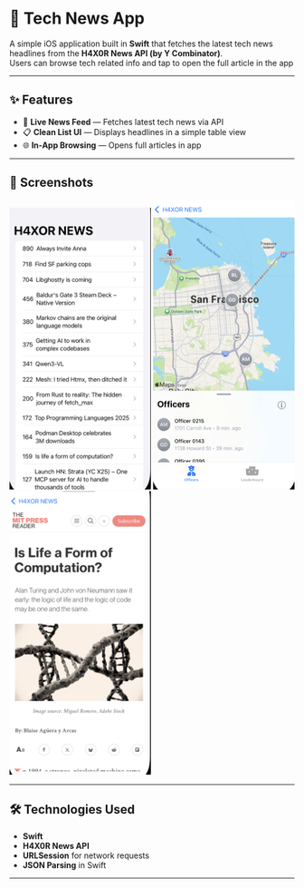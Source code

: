 # 📰 Tech News App  

A simple iOS application built in **Swift** that fetches the latest tech news headlines from the **H4X0R News API (by Y Combinator)**.  
Users can browse tech related info and tap to open the full article in the app

---

## ✨ Features  
- 📰 **Live News Feed** — Fetches latest tech news via API  
- 📋 **Clean List UI** — Displays headlines in a simple table view  
- 🌐 **In-App Browsing** — Opens full articles in app   

---

## 📱 Screenshots  

<p align="left">
  <img src="Document/screenshot1.png" alt="Main News Feed" width="250"/>
  <img src="Document/screenshot2.png" alt="Article Opened" width="250"/>
  <img src="Document/screenshot3.png" alt="Article Opened" width="250"/>
</p>  

---

## 🛠️ Technologies Used  
- **Swift**  
- **H4X0R News API**   
- **URLSession** for network requests  
- **JSON Parsing** in Swift  

---


